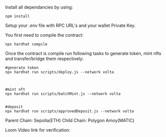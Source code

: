 
Install all dependancies by using:
```shell
npm install
```
Setup your .env file with RPC URL's and your wallet Private Key.

You first need to compile the contract:
```shell
npx hardhat compile
```

Once the contract is compile run following tasks to generate token, mint nfts and transfer/bridge them respectively:
```shell
#generate token
npx hardhat run scripts/deploy.js --network volta



#mint nft
npx hardhat run scripts/batchMint.js --network volta


#deposit
npx hardhat run scripts/approvedDeposit.js --network volta
```
Parent Chain: Sepolia(ETH)
Child Chain: Polygon Amoy(MATIC)

Loom Video link for verification: 

